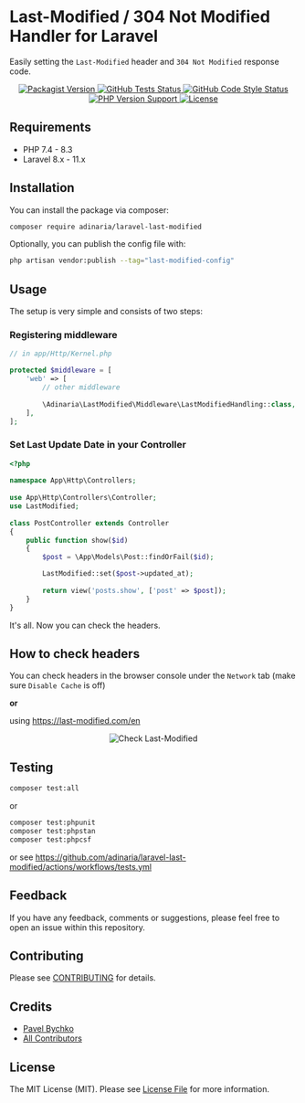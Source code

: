 <!--suppress HtmlDeprecatedAttribute -->

# Last-Modified / 304 Not Modified Handler for Laravel

Easily setting the `Last-Modified` header and `304 Not Modified` response code.

<p style="text-align: center;" align="center">

<a href="https://packagist.org/packages/adinaria/laravel-last-modified" title="Packagist version">
    <img alt="Packagist Version" src="https://img.shields.io/packagist/v/adinaria/laravel-last-modified">
</a>

<a href="https://github.com/adinaria/laravel-last-modified/actions/workflows/tests.yml" title="GitHub Tests Status">
    <img alt="GitHub Tests Status" src="https://img.shields.io/github/actions/workflow/status/adinaria/laravel-last-modified/tests.yml?label=tests">
</a>

<a href="https://github.com/adinaria/laravel-last-modified/actions/workflows/php-cs-fixer.yml" title="GitHub Code Style Status">
    <img alt="GitHub Code Style Status" src="https://img.shields.io/github/actions/workflow/status/adinaria/laravel-last-modified/php-cs-fixer.yml?label=code%20style">
</a>

<a href="https://www.php.net/" title="PHP version">
    <img alt="PHP Version Support" src="https://img.shields.io/packagist/php-v/adinaria/laravel-last-modified">
</a>

<a href="https://github.com/adinaria/laravel-last-modified/blob/master/LICENSE.md" title="License">
    <img alt="License" src="https://img.shields.io/github/license/adinaria/laravel-last-modified">
</a>

</p>


## Requirements
- PHP 7.4 - 8.3
- Laravel 8.x - 11.x

## Installation

You can install the package via composer:

```bash
composer require adinaria/laravel-last-modified
```

Optionally, you can publish the config file with:

```bash
php artisan vendor:publish --tag="last-modified-config"
```
## Usage
The setup is very simple and consists of two steps:

### Registering middleware

```php
// in app/Http/Kernel.php

protected $middleware = [
    'web' => [
        // other middleware
        
        \Adinaria\LastModified\Middleware\LastModifiedHandling::class,
    ],
];
```

### Set Last Update Date in your Controller

```php
<?php
 
namespace App\Http\Controllers;
 
use App\Http\Controllers\Controller;
use LastModified;
 
class PostController extends Controller
{
    public function show($id)
    {
        $post = \App\Models\Post::findOrFail($id);

        LastModified::set($post->updated_at);
        
        return view('posts.show', ['post' => $post]);
    }
}
```
It's all. Now you can check the headers.

## How to check headers

You can check headers in the browser console under the `Network` tab (make sure `Disable Cache` is off) 

**or** 

using https://last-modified.com/en

<p style="text-align: center;" align="center">
    <img alt="Check Last-Modified" src="https://github.com/adinaria/laravel-last-modified/blob/master/docs/images/check-last-modified-rounded.png?raw=true">
</p>

## Testing

```bash
composer test:all
```

or

```bash
composer test:phpunit
composer test:phpstan
composer test:phpcsf
```

or see https://github.com/adinaria/laravel-last-modified/actions/workflows/tests.yml

## Feedback

If you have any feedback, comments or suggestions, please feel free to open an issue within this repository.

## Contributing

Please see [CONTRIBUTING](https://github.com/adinaria/.github/blob/master/CONTRIBUTING.md) for details.

## Credits

- [Pavel Bychko](https://github.com/adinaria)
- [All Contributors](https://github.com/adinaria/laravel-last-modified/graphs/contributors)

## License

The MIT License (MIT). Please see [License File](LICENSE.md) for more information.
